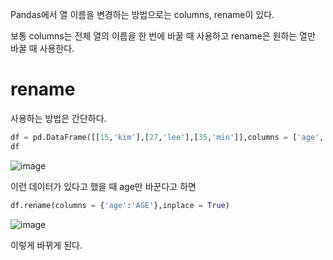 Pandas에서 열 이름을 변경하는 방법으로는 columns, rename이 있다.

보통 columns는 전체 열의 이름을 한 번에 바꿀 때 사용하고
rename은 원하는 열만 바꿀 때 사용한다.

# rename

사용하는 방법은 간단하다.

```python
df = pd.DataFrame([[15,'kim'],[27,'lee'],[35,'min']],columns = ['age','name'])
df
```
![image](https://user-images.githubusercontent.com/66999675/131210747-6d6f14ba-a94d-49e3-81fe-247f6361f940.png)  

이런 데이터가 있다고 했을 때 age만 바꾼다고 하면

```python
df.rename(columns = {'age':'AGE'},inplace = True)
```

![image](https://user-images.githubusercontent.com/66999675/131210754-9cd8e337-ec72-48a6-896b-e7626eaac0d1.png)  

이렇게 바뀌게 된다.
